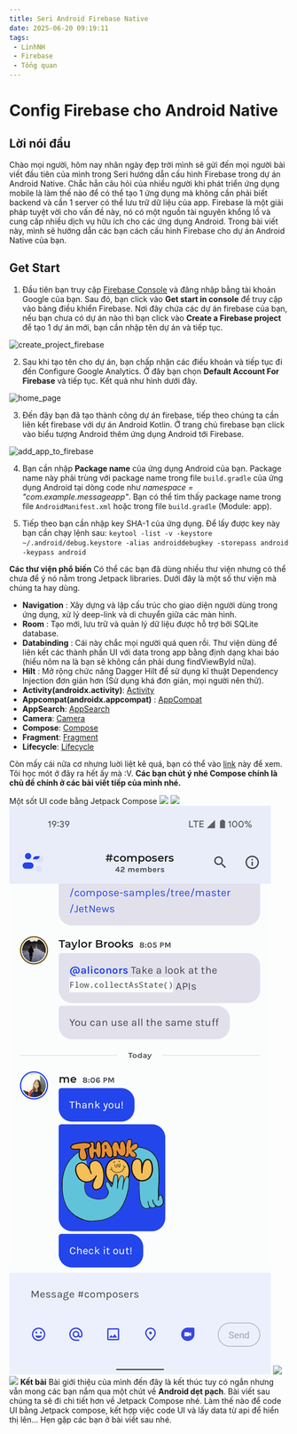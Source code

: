 ```yaml
---
title: Seri Android Firebase Native
date: 2025-06-20 09:19:11
tags:
 - LinhNH
 - Firebase
 - Tổng quan
---
```


# Config Firebase cho Android Native

## Lời nói đầu

Chào mọi người, hôm nay nhân ngày đẹp trời mình sẽ gửi đến mọi người bài viết đầu tiên của mình trong Seri hướng dẫn cấu hình Firebase trong dự án Android Native. Chắc hẳn câu hỏi của nhiều người khi phát triển ứng dụng mobile là làm thế nào để có thể tạo 1 ứng dụng mà không cần phải biết backend và cần 1 server có thể lưu trữ dữ liệu của app. Firebase là một giải pháp tuyệt vời cho vấn đề này, nó có một nguồn tài nguyên khổng lồ và cung cấp nhiều dịch vụ hữu ích cho các ứng dụng Android. Trong bài viết này, mình sẽ hướng dẫn các bạn cách cấu hình Firebase cho dự án Android Native của bạn.

## Get Start

1. Đầu tiên bạn truy cập [Firebase Console](https://firebase.google.com/) và đăng nhập bằng tài khoản Google của bạn. Sau đó, bạn click vào **Get start in console** để truy cập vào bảng điều khiển Firebase. Nơi đây chứa các dự án firebase của bạn, nếu bạn chưa có dự án nào thì bạn click vào **Create a Firebase project** để tạo 1 dự án mới, bạn cần nhập tên dự án và tiếp tục.

![create_project_firebase](/css/images/linhnh/create_project_firebase.png "Create Project Firebase")

2. Sau khi tạo tên cho dự án, bạn chấp nhận các điều khoản và tiếp tục đi đến Configure Google Analytics. Ở đây bạn chọn **Default Account For Firebase** và tiếp tục. Kết quả như hình dưới đây.

![home_page](/css/images/linhnh/home_page.png "Home Page")

3. Đến đây bạn đã tạo thành công dự án firebase, tiếp theo chúng ta cần liên kết firebase với dự án Android Kotlin. Ở trang chủ firebase bạn click vào biểu tượng Android thêm ứng dụng Android tới Firebase.

![add_app_to_firebase](/css/images/linhnh/add_app_to_firebase.png "Add App to Firebase")

4. Bạn cần nhập **Package name** của ứng dụng Android của bạn. Package name này phải trùng với package name trong file `build.gradle` của ứng dụng Android tại dòng code như *namespace = "com.example.messageapp"*. Bạn có thể tìm thấy package name trong file `AndroidManifest.xml` hoặc trong file `build.gradle` (Module: app).

5. Tiếp theo bạn cần nhập key SHA-1 của ứng dụng. Để lấy được key này bạn cần chạy lệnh sau:
   `keytool -list -v -keystore ~/.android/debug.keystore -alias androiddebugkey -storepass android -keypass android`


**Các thư viện phổ biến**
Có thể các bạn đã dùng nhiều thư viện nhưng có thể chưa để ý nó nằm trong Jetpack libraries. Dưới đây là một số thư viện mà chúng ta hay dùng.
- **Navigation** : Xây dựng và lập cấu trúc cho giao diện người dùng trong ứng dụng, xử lý deep-link và di chuyển giữa các màn hình.
- **Room** : Tạo mới, lưu trữ và quản lý dữ liệu được hỗ trợ bởi SQLite database.
- **Databinding** : Cái này chắc mọi người quá quen rồi. Thư viện dùng để liên kết các thành phần UI với data trong app bằng định dạng khai báo (hiểu nôm na là bạn sẽ không cần phải dung findViewById nữa).
- **Hilt** : Mở rộng chức năng Dagger Hilt để sử dụng kĩ thuật Dependency Injection đơn giản hơn (Sử dụng khá đơn giản, mọi người nên thử).
- **Activity(androidx.activity)**: [Activity](https://developer.android.com/jetpack/androidx/releases/activity?_gl=1*pux1ac*_up*MQ..&gclid=Cj0KCQiA0MG5BhD1ARIsAEcZtwR0PQaFlH50BXwBvWZwvNhXobfh78kks9Z6tO1uWRERW9ttkIhxZB8aAnsVEALw_wcB&gclsrc=aw.ds)
- **Appcompat(androidx.appcompat)** : [AppCompat](https://developer.android.com/jetpack/androidx/releases/appcompat?_gl=1*1h95g3h*_up*MQ..&gclid=Cj0KCQiA0MG5BhD1ARIsAEcZtwR0PQaFlH50BXwBvWZwvNhXobfh78kks9Z6tO1uWRERW9ttkIhxZB8aAnsVEALw_wcB&gclsrc=aw.ds)
- **AppSearch**: [AppSearch](https://developer.android.com/jetpack/androidx/releases/appsearch?_gl=1*1h95g3h*_up*MQ..&gclid=Cj0KCQiA0MG5BhD1ARIsAEcZtwR0PQaFlH50BXwBvWZwvNhXobfh78kks9Z6tO1uWRERW9ttkIhxZB8aAnsVEALw_wcB&gclsrc=aw.ds)
- **Camera**: [Camera](https://developer.android.com/jetpack/androidx/releases/camera?_gl=1*1h95g3h*_up*MQ..&gclid=Cj0KCQiA0MG5BhD1ARIsAEcZtwR0PQaFlH50BXwBvWZwvNhXobfh78kks9Z6tO1uWRERW9ttkIhxZB8aAnsVEALw_wcB&gclsrc=aw.ds)
- **Compose**: [Compose](https://developer.android.com/jetpack/androidx/releases/compose?_gl=1*m8tg1v*_up*MQ..&gclid=Cj0KCQiA0MG5BhD1ARIsAEcZtwR0PQaFlH50BXwBvWZwvNhXobfh78kks9Z6tO1uWRERW9ttkIhxZB8aAnsVEALw_wcB&gclsrc=aw.ds)
- **Fragment**: [Fragment](https://developer.android.com/jetpack/androidx/releases/fragment?_gl=1*m8tg1v*_up*MQ..&gclid=Cj0KCQiA0MG5BhD1ARIsAEcZtwR0PQaFlH50BXwBvWZwvNhXobfh78kks9Z6tO1uWRERW9ttkIhxZB8aAnsVEALw_wcB&gclsrc=aw.ds)
- **Lifecycle**: [Lifecycle](https://developer.android.com/jetpack/androidx/releases/lifecycle?_gl=1*1fwyy68*_up*MQ..&gclid=Cj0KCQiA0MG5BhD1ARIsAEcZtwR0PQaFlH50BXwBvWZwvNhXobfh78kks9Z6tO1uWRERW9ttkIhxZB8aAnsVEALw_wcB&gclsrc=aw.ds)

Còn mấy cái nữa cơ nhưng luời liệt kê quá, bạn có thể vào [link](https://developer.android.com/jetpack?gad_source=1&gclid=Cj0KCQiA0MG5BhD1ARIsAEcZtwR0PQaFlH50BXwBvWZwvNhXobfh78kks9Z6tO1uWRERW9ttkIhxZB8aAnsVEALw_wcB&gclsrc=aw.ds#:~:text=Read%20testimonials-,Jetpack%20libraries,-Explore%20all%20libraries) này để xem. Tôi học mót ở đây ra hết ấy mà :V.
**Các bạn chút ý nhé Compose chính là chủ đề chính ở các bài viết tiếp của mình nhé.**

Một sốt UI code bằng Jetpack Compose
![](https://miro.medium.com/v2/resize:fit:474/1*OnmTLPcraJ0kfnmRx1oSPg.gif)
![](https://raw.githubusercontent.com/android/compose-samples/refs/heads/main/readme/screenshots/Jetsnack.png)
![](https://raw.githubusercontent.com/android/compose-samples/refs/heads/main/readme/screenshots/Jetchat.png)
![](https://raw.githubusercontent.com/android/compose-samples/refs/heads/main/readme/screenshots/Jetcaster.png)
![](https://raw.githubusercontent.com/android/compose-samples/refs/heads/main/readme/screenshots/JetNews.png)
**Kết bài**
Bài giới thiệu của mình đến đây là kết thúc tuy có ngắn nhưng vẫn mong các bạn nắm qua một chút về **Android dẹt pạch**. Bài viết sau chúng ta sẽ đi chi tiết hơn về Jetpack Compose nhé. Làm thế nào để code UI bằng Jetpack compose, kết hợp việc code UI và lấy data từ api để hiển thị lên... Hẹn gặp các bạn ở bài viết sau nhé. 
